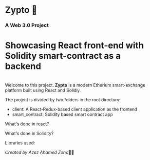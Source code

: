 # Zypto 🚀

### A Web 3.0 Project

# Showcasing React front-end with Solidity smart-contract as a backend

<br>
Welcome to this project. <strong>Zypto</strong> is a modern Etherium smart-exchange platform built using React and Solidiy.

<br>

The project is divided by two folders in the root directory:

- client: A React-Redux-based client application as the frontend
- smart_contract: Solidity based smart contract app

What's done in react?

What's done in Solidity?

Libraries used:

<em> Created by Azaz Ahamed Zoha</em>🧑‍🚀
